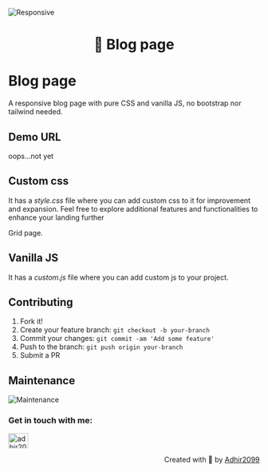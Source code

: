 ![Responsive](https://img.shields.io/badge/Responsive-Yes-ff69b4)

<h1 align="center"> 👋 Blog page</h1>

# Blog page
A responsive blog page with pure CSS and vanilla JS, no bootstrap nor tailwind needed.

## Demo URL
<p align="left">
  oops...not yet
</p>

## Custom css
<p>It has a <i>style.css</i> file where you can add custom css to it for improvement and expansion. Feel free to explore additional features and functionalities to enhance your landing further</p>
<p>Grid page.</p>

## Vanilla JS
<p>It has a <i>custom.js</i> file where you can add custom js to your project.</p>

## Contributing

1. Fork it!
2. Create your feature branch: `git checkout -b your-branch`
3. Commit your changes: `git commit -am 'Add some feature'`
4. Push to the branch: `git push origin your-branch`
5. Submit a PR

## Maintenance
![Maintenance](https://img.shields.io/badge/Maintenance-Yes-brightgreen)

<h3 align="left">Get in touch with me:</h3>
<p align="left">
<a href="https://www.linkedin.com/in/adhir-serrano/" target="blank"><img align="center" src="https://raw.githubusercontent.com/rahuldkjain/github-profile-readme-generator/master/src/images/icons/Social/linked-in-alt.svg" alt="adhir2099" height="30" width="40" /></a>
</p>
<p align="right" > Created with 🧡 by <a href="https://github.com/adhir2099">Adhir2099</a></p>
